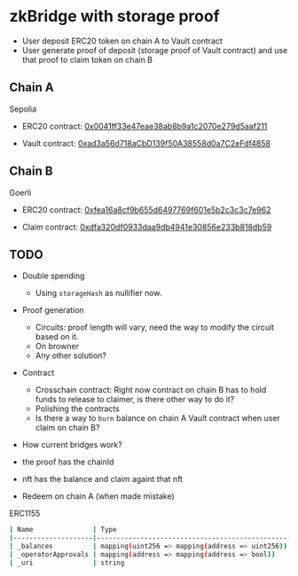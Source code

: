 # zkBridge with storage proof

- User deposit ERC20 token on chain A to Vault contract
- User generate proof of deposit (storage proof of Vault contract) and use that proof to claim token on chain B

## Chain A

Sepolia

- ERC20 contract: [0x0041ff33e47eae38ab8b9a1c2070e279d5aaf211](https://sepolia.etherscan.io/address/0x0041ff33e47eae38ab8b9a1c2070e279d5aaf211)

- Vault contract: [0xad3a56d718aCbD139f50A38558d0a7C2eFdf4858](https://sepolia.etherscan.io/address/0xad3a56d718acbd139f50a38558d0a7c2efdf4858)

## Chain B

Goerli

- ERC20 contract: [0xfea16a8cf9b655d6497769f601e5b2c3c3c7e962](https://goerli.etherscan.io/address/0xfea16a8cf9b655d6497769f601e5b2c3c3c7e962)

- Claim contract: [0xdfa320df0933daa9db4941e30856e233b818db59](https://goerli.etherscan.io/address/0xdfa320df0933daa9db4941e30856e233b818db59)

## TODO

- Double spending <br>

  - Using `storageHash` as nullifier now.

- Proof generation

  - Circuits: proof length will vary, need the way to modify the circuit based on it.
  - On browner
  - Any other solution?

- Contract

  - Crosschain contract: Right now contract on chain B has to hold funds to release to claimer, is there other way to do it?
  - Polishing the contracts
  - Is there a way to `burn` balance on chain A Vault contract when user claim on chain B?

- How current bridges work?

- the proof has the chainId
- nft has the balance and claim againt that nft
- Redeem on chain A (when made mistake)

ERC1155

```bash
| Name               | Type                                            | Slot | Offset | Bytes | Contract                  |
|--------------------|-------------------------------------------------|------|--------|-------|---------------------------|
| _balances          | mapping(uint256 => mapping(address => uint256)) | 0    | 0      | 32    | src/Vault1155.sol:MyToken |
| _operatorApprovals | mapping(address => mapping(address => bool))    | 1    | 0      | 32    | src/Vault1155.sol:MyToken |
| _uri               | string                                          | 2    | 0      | 32    | src/Vault1155.sol:MyToken |
```
